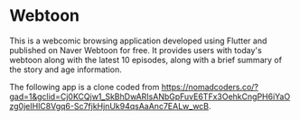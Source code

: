 # Webtoon
 
This is a webcomic browsing application developed using Flutter and published on Naver Webtoon for free. It provides users with today's webtoon along with the latest 10 episodes, along with a brief summary of the story and age information.

The following app is a clone coded from https://nomadcoders.co/?gad=1&gclid=Cj0KCQjw1_SkBhDwARIsANbGpFuvE6TFx3OehkCngPH6iYaOzg0jeIHlC8Vgq6-Sc7fjkHjnUk94qsAaAnc7EALw_wcB.

